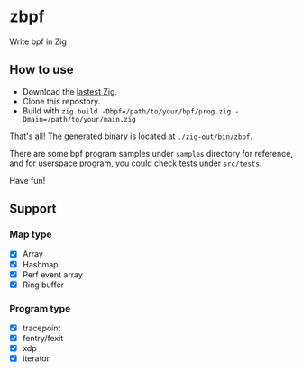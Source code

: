 # zbpf
Write bpf in Zig

## How to use

- Download the [lastest Zig](https://ziglang.org/download/).
- Clone this repostory.
- Build with `zig build -Dbpf=/path/to/your/bpf/prog.zig -Dmain=/path/to/your/main.zig`

That's all! The generated binary is located at `./zig-out/bin/zbpf`.

There are some bpf program samples under `samples` directory for reference,
and for userspace program, you could check tests under `src/tests`.

Have fun!

## Support

### Map type

- [x] Array
- [x] Hashmap
- [x] Perf event array
- [x] Ring buffer

### Program type

- [x] tracepoint
- [x] fentry/fexit
- [x] xdp
- [x] iterator
